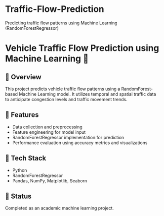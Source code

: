 # Traffic-Flow-Prediction
 Predicting traffic flow patterns using Machine Learning (RandomForestRegressor)

# Vehicle Traffic Flow Prediction using Machine Learning 🚦

## 📌 Overview
This project predicts vehicle traffic flow patterns using a RandomForest-based Machine Learning model. It utilizes temporal and spatial traffic data to anticipate congestion levels and traffic movement trends.

## 📌 Features
- Data collection and preprocessing  
- Feature engineering for model input  
- RandomForestRegressor implementation for prediction  
- Performance evaluation using accuracy metrics and visualizations

## 📌 Tech Stack
- Python  
- RandomForestRegressor  
- Pandas, NumPy, Matplotlib, Seaborn

## 📌 Status
Completed as an academic machine learning project.
